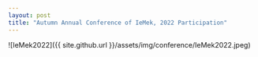 ```yaml
---
layout: post
title: "Autumn Annual Conference of IeMek, 2022 Participation"
---
```

![IeMek2022]({{ site.github.url }}/assets/img/conference/IeMek2022.jpeg)

